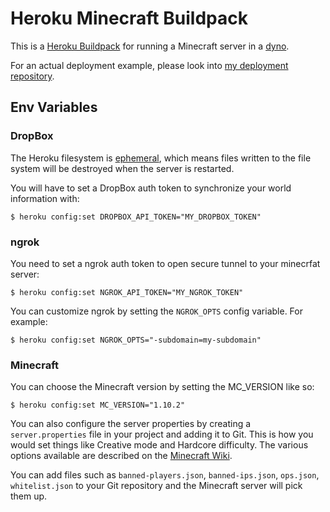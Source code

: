 # Heroku Minecraft Buildpack

This is a [Heroku Buildpack](https://devcenter.heroku.com/articles/buildpacks)
for running a Minecraft server in a [dyno](https://devcenter.heroku.com/articles/dynos).

For an actual deployment example, please look into [my deployment repository](https://github.com/Chengsong/heroku-mc-deploy).

## Env Variables

### DropBox

The Heroku filesystem is [ephemeral](https://devcenter.heroku.com/articles/dynos#ephemeral-filesystem),
which means files written to the file system will be destroyed when the server is restarted.

You will have to set a DropBox auth token to synchronize your world information with:

```
$ heroku config:set DROPBOX_API_TOKEN="MY_DROPBOX_TOKEN"
```

### ngrok

You need to set a ngrok auth token to open secure tunnel to your minecrfat server:

```
$ heroku config:set NGROK_API_TOKEN="MY_NGROK_TOKEN"
```

You can customize ngrok by setting the `NGROK_OPTS` config variable. For example:

```
$ heroku config:set NGROK_OPTS="-subdomain=my-subdomain"
```

### Minecraft

You can choose the Minecraft version by setting the MC_VERSION like so:

```
$ heroku config:set MC_VERSION="1.10.2"
```

You can also configure the server properties by creating a `server.properties`
file in your project and adding it to Git. This is how you would set things like
Creative mode and Hardcore difficulty. The various options available are
described on the [Minecraft Wiki](http://minecraft.gamepedia.com/Server.properties).

You can add files such as `banned-players.json`, `banned-ips.json`, `ops.json`,
`whitelist.json` to your Git repository and the Minecraft server will pick them up.
